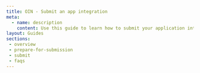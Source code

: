 ```yaml
---
title: OIN - Submit an app integration
meta:
  - name: description
    content: Use this guide to learn how to submit your application integration to the Okta Integration Network. 
layout: Guides
sections:
 - overview
 - prepare-for-submission
 - submit
 - faqs
---
```

